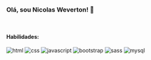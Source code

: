 <h3>Olá, sou Nicolas Weverton! 👋</h3>
<!--https://nicolasweverton.com-->
<br>
<h4>Habilidades:</h4>

![html](https://github.com/nicolasweverton/nicolasweverton/assets/115571358/4090eb1b-156c-4949-b5c9-d3673fb91778)  ![css](https://github.com/nicolasweverton/nicolasweverton/assets/115571358/a51aabfe-4199-49a6-a922-f5455e1ee5c4)  ![javascript](https://github.com/nicolasweverton/nicolasweverton/assets/115571358/e9d7b659-d984-4ccc-a12b-7327805bb594)  ![bootstrap](https://github.com/nicolasweverton/nicolasweverton/assets/115571358/94cd9eb5-a70f-4ab6-80d6-68ae8718a2fa)  ![sass](https://github.com/nicolasweverton/nicolasweverton/assets/115571358/bc04222f-d01a-4566-84c3-678187d1c409)  ![mysql](https://github.com/nicolasweverton/nicolasweverton/assets/115571358/64debeb2-29c7-4032-b519-e3dca6b82e11)






<!--
**nicolasweverton/nicolasweverton** is a ✨ _special_ ✨ repository because its `README.md` (this file) appears on your GitHub profile.

Here are some ideas to get you started:

- 🔭 I’m currently working on ...
- 🌱 I’m currently learning ...
- 👯 I’m looking to collaborate on ...
- 🤔 I’m looking for help with ...
- 💬 Ask me about ...
- 📫 How to reach me: ...
- 😄 Pronouns: ...
- ⚡ Fun fact: ...
-->
